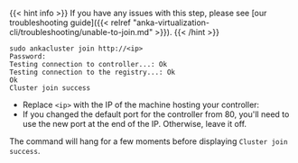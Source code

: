 ---
---
{{< hint info >}}
If you have any issues with this step, please see [our troubleshooting guide]({{< relref "anka-virtualization-cli/troubleshooting/unable-to-join.md" >}}).
{{< /hint >}}

```shell
sudo ankacluster join http://<ip>
Password:
Testing connection to controller...: Ok
Testing connection to the registry...: Ok
Ok
Cluster join success
```

- Replace `<ip>` with the IP of the machine hosting your controller:
- If you changed the default port for the controller from 80, you'll need to use the new port at the end of the IP. Otherwise, leave it off.

The command will hang for a few moments before displaying `Cluster join success`.
